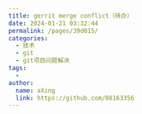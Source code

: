 ```yaml
---
title: gerrit merge conflict（待办）
date: 2024-01-21 03:32:44
permalink: /pages/39d015/
categories:
  - 技术
  - git
  - git项目问题解决
tags:
  - 
author: 
  name: aXing
  link: https://github.com/08163356
---
```

